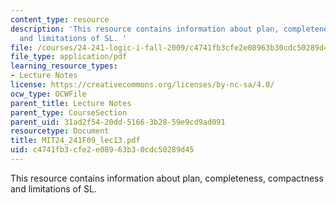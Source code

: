 ```yaml
---
content_type: resource
description: 'This resource contains information about plan, completeness, compactness
  and limitations of SL. '
file: /courses/24-241-logic-i-fall-2009/c4741fb3cfe2e08963b30cdc50289d45_MIT24_241F09_lec13.pdf
file_type: application/pdf
learning_resource_types:
- Lecture Notes
license: https://creativecommons.org/licenses/by-nc-sa/4.0/
ocw_type: OCWFile
parent_title: Lecture Notes
parent_type: CourseSection
parent_uid: 31ad2f54-20dd-5166-3b28-59e9cd9ad091
resourcetype: Document
title: MIT24_241F09_lec13.pdf
uid: c4741fb3-cfe2-e089-63b3-0cdc50289d45
---
```

This resource contains information about plan, completeness, compactness and limitations of SL. 